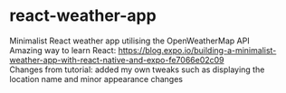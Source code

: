 # react-weather-app
Minimalist React weather app utilising the OpenWeatherMap API
<br>
Amazing way to learn React: https://blog.expo.io/building-a-minimalist-weather-app-with-react-native-and-expo-fe7066e02c09
<br>Changes from tutorial: added my own tweaks such as displaying the location name and minor appearance changes
